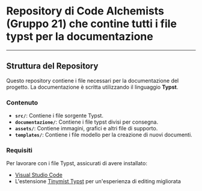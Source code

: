 # Repository di Code Alchemists (Gruppo 21) che contine tutti i file typst per la documentazione

----

## Struttura del Repository

Questo repository contiene i file necessari per la documentazione del progetto. La documentazione è scritta utilizzando il linguaggio **Typst**.

### Contenuto
- **`src/`**: Contiene i file sorgente Typst.
- **`documentazione/`**: Contiene i file typst divisi per consegna.
- **`assets/`**: Contiene immagini, grafici e altri file di supporto.
- **`templates/`**: Contiene i file modello per la creazione di nuovi documenti.

### Requisiti
Per lavorare con i file Typst, assicurati di avere installato:
- [Visual Studio Code](https://code.visualstudio.com/)
- L'estensione [Tinymist Typst](https://marketplace.visualstudio.com/items?itemName=myriad-dreamin.tinymist) per un'esperienza di editing migliorata